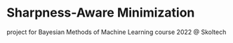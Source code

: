 # Sharpness-Aware Minimization
project for Bayesian Methods of Machine Learning course 2022 @ Skoltech
